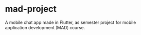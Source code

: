 # mad-project

A mobile chat app made in Flutter, as semester project for mobile application development (MAD) course.

